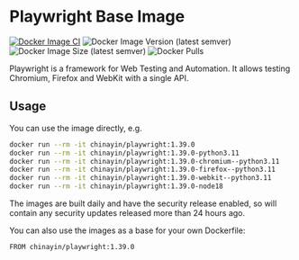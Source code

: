 Playwright Base Image
=================

[![Docker Image CI](https://github.com/chinayin-docker/playwright/actions/workflows/ci.yml/badge.svg?event=schedule)](https://github.com/chinayin-docker/playwright/actions/workflows/ci.yml)
![Docker Image Version (latest semver)](https://img.shields.io/docker/v/chinayin/playwright?sort=semver)
![Docker Image Size (latest semver)](https://img.shields.io/docker/image-size/chinayin/playwright?sort=semver)
![Docker Pulls](https://img.shields.io/docker/pulls/chinayin/playwright)

Playwright is a framework for Web Testing and Automation. It allows testing Chromium, Firefox and WebKit with a single
API.

Usage
------------

You can use the image directly, e.g.

```bash
docker run --rm -it chinayin/playwright:1.39.0
docker run --rm -it chinayin/playwright:1.39.0-python3.11
docker run --rm -it chinayin/playwright:1.39.0-chromium--python3.11
docker run --rm -it chinayin/playwright:1.39.0-firefox--python3.11
docker run --rm -it chinayin/playwright:1.39.0-webkit--python3.11
docker run --rm -it chinayin/playwright:1.39.0-node18
```

The images are built daily and have the security release enabled, so will contain any security updates released more
than 24 hours ago.

You can also use the images as a base for your own Dockerfile:

```bash
FROM chinayin/playwright:1.39.0
```
